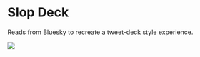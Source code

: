 # Slop Deck
Reads from Bluesky to recreate a tweet-deck style experience.

![](https://github.com/henneberger/slopdeck/screen.gif)
